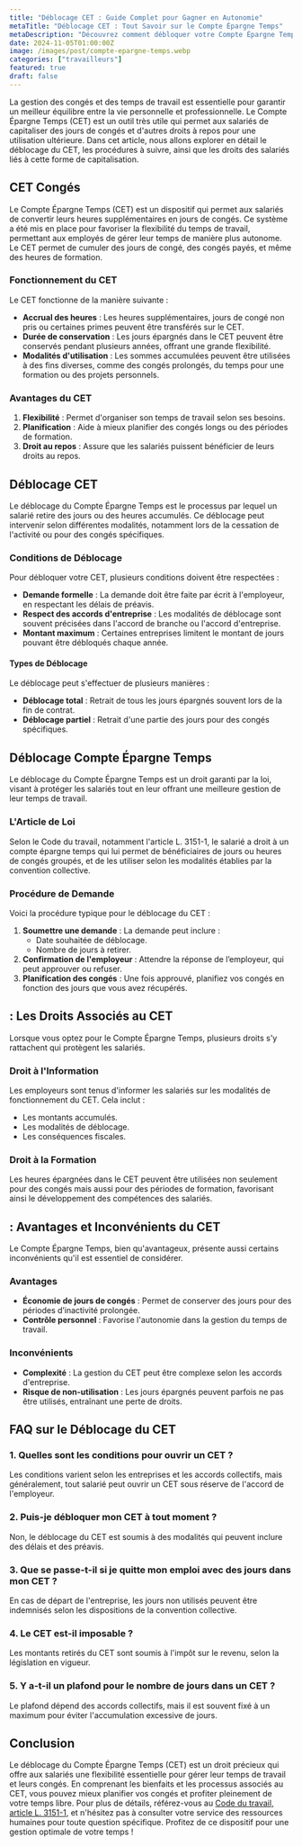 ```yaml
---
title: "Déblocage CET : Guide Complet pour Gagner en Autonomie"
metaTitle: "Déblocage CET : Tout Savoir sur le Compte Épargne Temps"
metaDescription: "Découvrez comment débloquer votre Compte Épargne Temps (CET) et en optimiser l'utilisation pour vos congés."
date: 2024-11-05T01:00:00Z
image: /images/post/compte-epargne-temps.webp
categories: ["travailleurs"]
featured: true
draft: false
---
```


La gestion des congés et des temps de travail est essentielle pour garantir un meilleur équilibre entre la vie personnelle et professionnelle. Le Compte Épargne Temps (CET) est un outil très utile qui permet aux salariés de capitaliser des jours de congés et d'autres droits à repos pour une utilisation ultérieure. Dans cet article, nous allons explorer en détail le déblocage du CET, les procédures à suivre, ainsi que les droits des salariés liés à cette forme de capitalisation.

## CET Congés

Le Compte Épargne Temps (CET) est un dispositif qui permet aux salariés de convertir leurs heures supplémentaires en jours de congés. Ce système a été mis en place pour favoriser la flexibilité du temps de travail, permettant aux employés de gérer leur temps de manière plus autonome. Le CET permet de cumuler des jours de congé, des congés payés, et même des heures de formation.

### Fonctionnement du CET

Le CET fonctionne de la manière suivante :

- **Accrual des heures** : Les heures supplémentaires, jours de congé non pris ou certaines primes peuvent être transférés sur le CET.
- **Durée de conservation** : Les jours épargnés dans le CET peuvent être conservés pendant plusieurs années, offrant une grande flexibilité.
- **Modalités d'utilisation** : Les sommes accumulées peuvent être utilisées à des fins diverses, comme des congés prolongés, du temps pour une formation ou des projets personnels.

### Avantages du CET

1. **Flexibilité** : Permet d'organiser son temps de travail selon ses besoins.
2. **Planification** : Aide à mieux planifier des congés longs ou des périodes de formation.
3. **Droit au repos** : Assure que les salariés puissent bénéficier de leurs droits au repos.

## Déblocage CET

Le déblocage du Compte Épargne Temps est le processus par lequel un salarié retire des jours ou des heures accumulés. Ce déblocage peut intervenir selon différentes modalités, notamment lors de la cessation de l'activité ou pour des congés spécifiques.

### Conditions de Déblocage

Pour débloquer votre CET, plusieurs conditions doivent être respectées :

- **Demande formelle** : La demande doit être faite par écrit à l'employeur, en respectant les délais de préavis.
- **Respect des accords d'entreprise** : Les modalités de déblocage sont souvent précisées dans l'accord de branche ou l'accord d'entreprise.
- **Montant maximum** : Certaines entreprises limitent le montant de jours pouvant être débloqués chaque année.

#### Types de Déblocage

Le déblocage peut s'effectuer de plusieurs manières :

- **Déblocage total** : Retrait de tous les jours épargnés souvent lors de la fin de contrat.
- **Déblocage partiel** : Retrait d'une partie des jours pour des congés spécifiques.

## Déblocage Compte Épargne Temps 

Le déblocage du Compte Épargne Temps est un droit garanti par la loi, visant à protéger les salariés tout en leur offrant une meilleure gestion de leur temps de travail.

### L'Article de Loi

Selon le Code du travail, notamment l'article L. 3151-1, le salarié a droit à un compte épargne temps qui lui permet de bénéficiaires de jours ou heures de congés groupés, et de les utiliser selon les modalités établies par la convention collective.

### Procédure de Demande

Voici la procédure typique pour le déblocage du CET :

1. **Soumettre une demande** : La demande peut inclure :
    - Date souhaitée de déblocage.
    - Nombre de jours à retirer.
2. **Confirmation de l'employeur** : Attendre la réponse de l’employeur, qui peut approuver ou refuser.
3. **Planification des congés** : Une fois approuvé, planifiez vos congés en fonction des jours que vous avez récupérés.

##  : Les Droits Associés au CET

Lorsque vous optez pour le Compte Épargne Temps, plusieurs droits s'y rattachent qui protègent les salariés.

### Droit à l'Information

Les employeurs sont tenus d'informer les salariés sur les modalités de fonctionnement du CET. Cela inclut :

- Les montants accumulés.
- Les modalités de déblocage.
- Les conséquences fiscales.

### Droit à la Formation

Les heures épargnées dans le CET peuvent être utilisées non seulement pour des congés mais aussi pour des périodes de formation, favorisant ainsi le développement des compétences des salariés.

##  : Avantages et Inconvénients du CET

Le Compte Épargne Temps, bien qu'avantageux, présente aussi certains inconvénients qu'il est essentiel de considérer.

### Avantages

- **Économie de jours de congés** : Permet de conserver des jours pour des périodes d’inactivité prolongée.
- **Contrôle personnel** : Favorise l'autonomie dans la gestion du temps de travail.

### Inconvénients

- **Complexité** : La gestion du CET peut être complexe selon les accords d'entreprise.
- **Risque de non-utilisation** : Les jours épargnés peuvent parfois ne pas être utilisés, entraînant une perte de droits.

## FAQ sur le Déblocage du CET

### 1. Quelles sont les conditions pour ouvrir un CET ?
Les conditions varient selon les entreprises et les accords collectifs, mais généralement, tout salarié peut ouvrir un CET sous réserve de l'accord de l'employeur.

### 2. Puis-je débloquer mon CET à tout moment ?
Non, le déblocage du CET est soumis à des modalités qui peuvent inclure des délais et des préavis.

### 3. Que se passe-t-il si je quitte mon emploi avec des jours dans mon CET ?
En cas de départ de l'entreprise, les jours non utilisés peuvent être indemnisés selon les dispositions de la convention collective.

### 4. Le CET est-il imposable ?
Les montants retirés du CET sont soumis à l'impôt sur le revenu, selon la législation en vigueur.

### 5. Y a-t-il un plafond pour le nombre de jours dans un CET ?
Le plafond dépend des accords collectifs, mais il est souvent fixé à un maximum pour éviter l'accumulation excessive de jours.

## Conclusion

Le déblocage du Compte Épargne Temps (CET) est un droit précieux qui offre aux salariés une flexibilité essentielle pour gérer leur temps de travail et leurs congés. En comprenant les bienfaits et les processus associés au CET, vous pouvez mieux planifier vos congés et profiter pleinement de votre temps libre. Pour plus de détails, référez-vous au [Code du travail, article L. 3151-1](https://www.legifrance.gouv.fr/codes/id/LEGISCTA000006163054), et n'hésitez pas à consulter votre service des ressources humaines pour toute question spécifique. Profitez de ce dispositif pour une gestion optimale de votre temps !